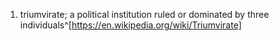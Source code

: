 1. triumvirate; a political institution ruled or dominated by three individuals^[https://en.wikipedia.org/wiki/Triumvirate]
